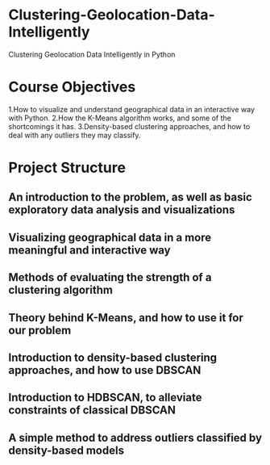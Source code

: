 # Clustering-Geolocation-Data-Intelligently

Clustering Geolocation Data Intelligently in Python


# Course Objectives

1.How to visualize and understand geographical data in an interactive way with Python.
2.How the K-Means algorithm works, and some of the shortcomings it has.
3.Density-based clustering approaches, and how to deal with any outliers they may classify.

# Project Structure


## An introduction to the problem, as well as basic exploratory data analysis and visualizations

## Visualizing geographical data in a more meaningful and interactive way

## Methods of evaluating the strength of a clustering algorithm

## Theory behind K-Means, and how to use it for our problem

## Introduction to density-based clustering approaches, and how to use DBSCAN

## Introduction to HDBSCAN, to alleviate constraints of classical DBSCAN

## A simple method to address outliers classified by density-based models
